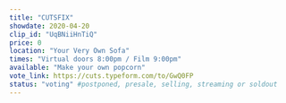 ```yaml
---
title: "CUTSFIX"
showdate: 2020-04-20
clip_id: "UqBNiiHnTiQ"
price: 0
location: "Your Very Own Sofa"
times: "Virtual doors 8:00pm / Film 9:00pm"
available: "Make your own popcorn"
vote_link: https://cuts.typeform.com/to/GwQ0FP
status: "voting" #postponed, presale, selling, streaming or soldout
---
```

